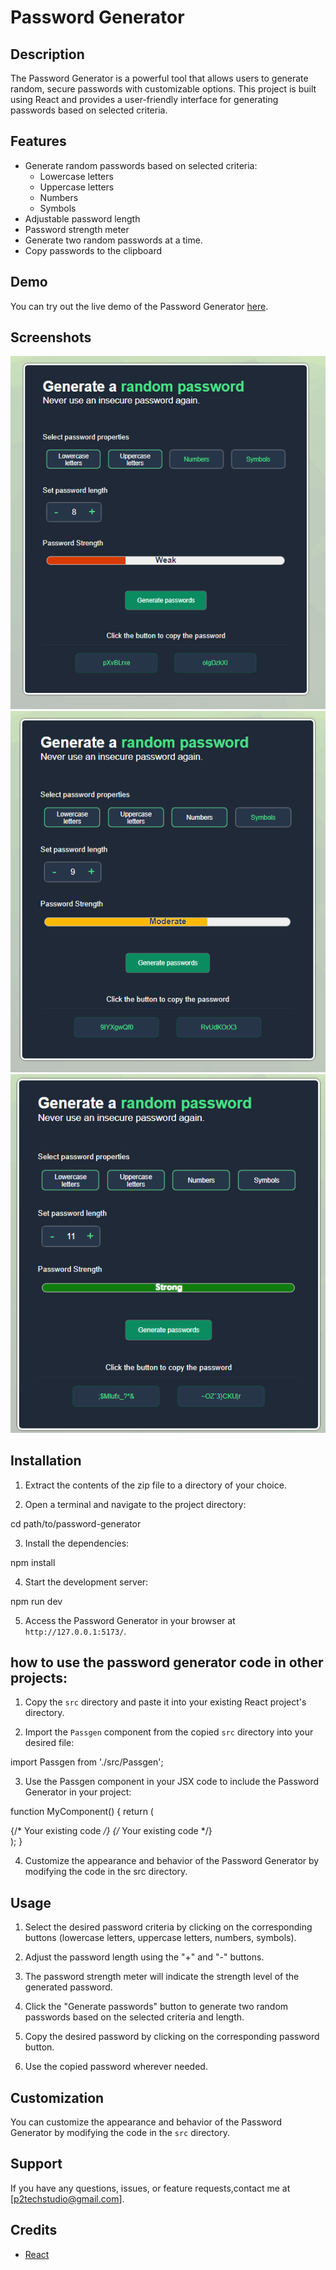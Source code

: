 # Password Generator

## Description

The Password Generator is a powerful tool that allows users to generate random, secure passwords with customizable options. This project is built using React and provides a user-friendly interface for generating passwords based on selected criteria.

## Features

- Generate random passwords based on selected criteria:
  - Lowercase letters
  - Uppercase letters
  - Numbers
  - Symbols
- Adjustable password length
- Password strength meter
- Generate two random passwords at a time.
- Copy passwords to the clipboard

## Demo

You can try out the live demo of the Password Generator [here](https://passgenrator.netlify.app/).

## Screenshots

![Screenshot 1](screenshots/ss1.png)
![Screenshot 2](screenshots/ss2.png)
![Screenshot 3](screenshots/ss3.png)

## Installation

1. Extract the contents of the zip file to a directory of your choice.

2. Open a terminal and navigate to the project directory:

cd path/to/password-generator

3. Install the dependencies:

npm install

4. Start the development server:

npm run dev


5. Access the Password Generator in your browser at `http://127.0.0.1:5173/`.


## how to use the password generator code in other projects:

1. Copy the `src` directory and paste it into your existing React project's directory.

2. Import the `Passgen` component from the copied `src` directory into your desired file:

import Passgen from './src/Passgen';

3. Use the Passgen component in your JSX code to include the Password Generator in your project:

function MyComponent() {
  return (
    <div>
      {/* Your existing code */}
      <Passgen />
      {/* Your existing code */}
    </div>
  );
}

4. Customize the appearance and behavior of the Password Generator by modifying the code in the src directory.

## Usage

1. Select the desired password criteria by clicking on the corresponding buttons (lowercase letters, uppercase letters, numbers, symbols).

2. Adjust the password length using the "+" and "-" buttons.

3. The password strength meter will indicate the strength level of the generated password.

4. Click the "Generate passwords" button to generate two random passwords based on the selected criteria and length.

5. Copy the desired password by clicking on the corresponding password button.

6. Use the copied password wherever needed.

## Customization

You can customize the appearance and behavior of the Password Generator by modifying the code in the `src` directory.


## Support

If you have any questions, issues, or feature requests,contact me at [p2techstudio@gmail.com].

## Credits

- [React](https://reactjs.org/)


